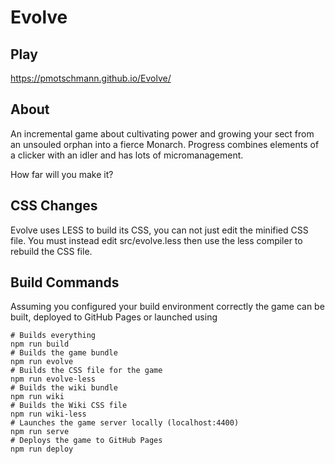 # Evolve

## Play

https://pmotschmann.github.io/Evolve/

## About

An incremental game about cultivating power and growing your sect from an unsouled orphan into a fierce Monarch.
Progress combines elements of a clicker with an idler and has lots of micromanagement.

How far will you make it?

## CSS Changes
Evolve uses LESS to build its CSS, you can not just edit the minified CSS file. You must instead edit src/evolve.less then use the less compiler to rebuild the CSS file.

## Build Commands
Assuming you configured your build environment correctly the game can be built, deployed to GitHub Pages or launched using

```
# Builds everything
npm run build
# Builds the game bundle
npm run evolve
# Builds the CSS file for the game
npm run evolve-less
# Builds the wiki bundle
npm run wiki
# Builds the Wiki CSS file
npm run wiki-less
# Launches the game server locally (localhost:4400)
npm run serve
# Deploys the game to GitHub Pages
npm run deploy
```
